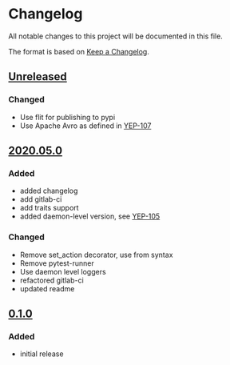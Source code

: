 # Changelog
All notable changes to this project will be documented in this file.

The format is based on [Keep a Changelog](https://keepachangelog.com/).

## [Unreleased]

### Changed
- Use flit for publishing to pypi
- Use Apache Avro as defined in [YEP-107](https://yeps.yaq.fyi/107/)

## [2020.05.0]

### Added
- added changelog
- add gitlab-ci
- add traits support
- added daemon-level version, see [YEP-105](https://yeps.yaq.fyi/105/)

### Changed
- Remove set_action decorator, use from syntax
- Remove pytest-runner
- Use daemon level loggers
- refactored gitlab-ci
- updated readme

## [0.1.0]

### Added
- initial release

[Unreleased]: https://gitlab.com/yaq/yaqd-horiba/-/compare/v2020.05.0...master
[2020.05.0]: https://gitlab.com/yaq/yaqd-horiba/-/compare/v0.1.0...v2020.05.0
[0.1.0]: https://gitlab.com/yaq/yaqd-horiba/-/tags/v0.1.0
